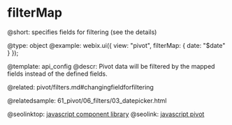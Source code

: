 filterMap
=============

@short: specifies fields for filtering (see the details)
	

@type: object
@example:
webix.ui({
    view: "pivot",
	filterMap: {
 		date: "$date"
	}
});

@template:	api_config
@descr:
Pivot data will be filtered by the mapped fields instead of the defined fields.

@related:
pivot/filters.md#changingfieldforfiltering

@relatedsample:
61_pivot/06_filters/03_datepicker.html

@seolinktop: [javascript component library](https://webix.com)
@seolink: [javascript pivot](https://webix.com/pivot/)